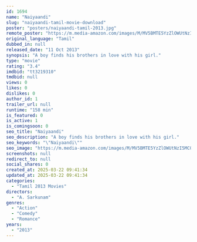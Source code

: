 ```yaml
---
id: 1694
name: "Naiyaandi"
slug: "naiyaandi-tamil-movie-download"
poster: "posters/naiyaandi-tamil-2013.jpg"
remote_poster: "https://m.media-amazon.com/images/M/MV5BMTE5YzZlOWUtNzI5MC00NzFmLWIzYjItMTVmN2U2NGNlZTY3XkEyXkFqcGdeQXVyMTEzNzg0Mjkx._V1_SX300.jpg"
original_language: "Tamil"
dubbed_in: null
released_date: "11 Oct 2013"
synopsis: "A boy finds his brothers in love with his girl."
type: "movie"
rating: "3.4"
imdbid: "tt3219310"
tmdbid: null
views: 0
likes: 0
dislikes: 0
author_id: 1
trailer_url: null
runtime: "158 min"
is_featured: 0
is_active: 1
is_comingsoon: 0
seo_title: "Naiyaandi"
seo_description: "A boy finds his brothers in love with his girl."
seo_keywords: "\"Naiyaandi\""
seo_image: "https://m.media-amazon.com/images/M/MV5BMTE5YzZlOWUtNzI5MC00NzFmLWIzYjItMTVmN2U2NGNlZTY3XkEyXkFqcGdeQXVyMTEzNzg0Mjkx._V1_SX300.jpg"
screenshots: null
redirect_to: null
social_shares: 0
created_at: 2025-03-22 09:41:34
updated_at: 2025-03-22 09:41:34
categories:
  - "Tamil 2013 Movies"
directors:
  - "A. Sarkunam"
genres:
  - "Action"
  - "Comedy"
  - "Romance"
years:
  - "2013"
---
```

